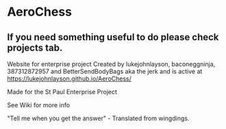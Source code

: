 # AeroChess
## If you need something useful to do please check projects tab.
Website for enterprise project
Created by lukejohnlayson, baconeggninja, 387312872957
 and BetterSendBodyBags aka the jerk and is active at https://lukejohnlayson.github.io/AeroChess/

Made for the St Paul Enterprise Project  

See Wiki for more info


"Tell me when you get the answer" - Translated from wingdings.
                                                                   
